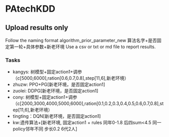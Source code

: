 # PAtechKDD

## Upload results only 

Follow the naming format algorithm_prior_parameter_new
算法名字+是否固定第一轮+具体参数+新老环境
Use a csv or txt or md file to report results.

### Tasks
- kangys: 树模型+固定action1+调参（c[5000,6000],ration[0.6,0.7,0.8],step[11,6],新老环境）
- zhuzw: PPO+PG[新老环境，是否固定action1]
- zuolei: DDPG[新老环境，是否固定action1]
- cony: 树模型+固定action1+调参（c[2000,3000,4000,5000,6000],ration[0.1,0.2,0.3,0.4,0.5,0.6,0.7,0.8],step[11,6],新老环境）
- tingting：DQN[新老环境，是否固定action1]
- kw:遗传算法+[新老环境, 固定action1 + rules 同年0-1.8 后四sum<4.5 同一policy邻年不同 步长0.2 6代2人]
